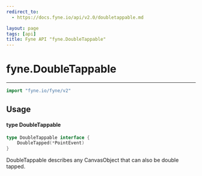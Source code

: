```yaml
---
redirect_to:
  - https://docs.fyne.io/api/v2.0/doubletappable.md

layout: page
tags: [api]
title: Fyne API "fyne.DoubleTappable"
---
```



# fyne.DoubleTappable
---
```go
import "fyne.io/fyne/v2"
```

## Usage

#### type DoubleTappable

```go
type DoubleTappable interface {
	DoubleTapped(*PointEvent)
}
```

DoubleTappable describes any CanvasObject that can also be double tapped.
